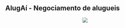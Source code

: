 ## AlugAí - Negociamento de alugueis

<p align="center">
  <img src="https://github.com/user-attachments/assets/75d78726-c9e5-409d-b971-6326048ed0e5">
</p>
